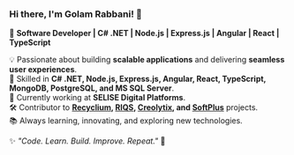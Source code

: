 ### Hi there, I'm Golam Rabbani! 👋  
🚀 **Software Developer | C# .NET | Node.js | Express.js | Angular | React | TypeScript**  

💡 Passionate about building **scalable applications** and delivering **seamless user experiences**.  
🔹 Skilled in **C# .NET, Node.js, Express.js, Angular, React, TypeScript, MongoDB, PostgreSQL, and MS SQL Server**.  
💼 Currently working at **SELISE Digital Platforms**.  
🛠 Contributor to **[Recyclium](https://recyclium.io), [RIQS](https://riqs.com), [Creolytix](https://creolytix.io), and [SoftPlus](#)** projects.  
📚 Always learning, innovating, and exploring new technologies. 

✨ *"Code. Learn. Build. Improve. Repeat."* 🚀 
